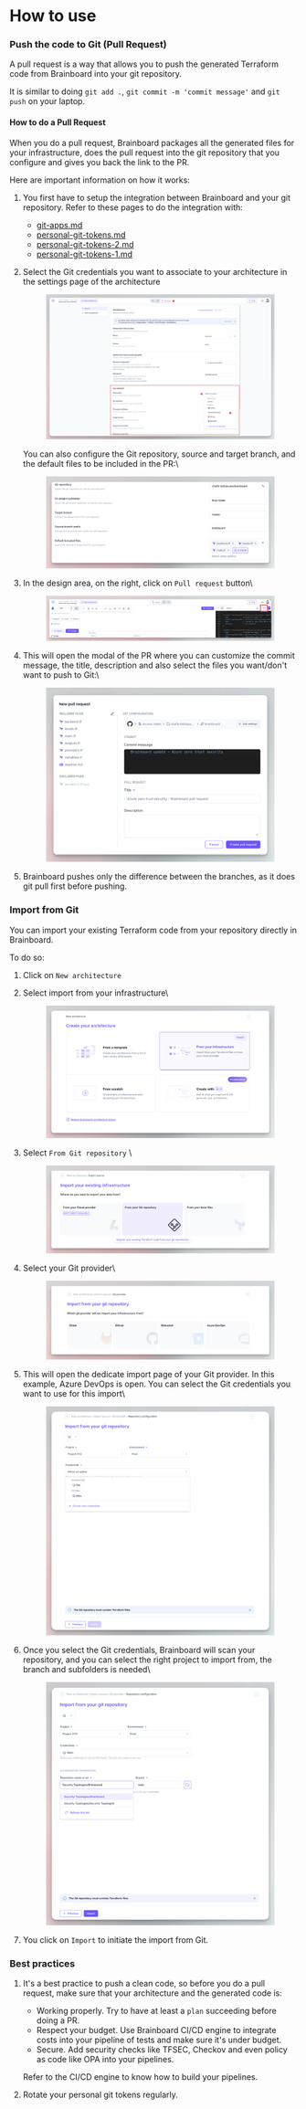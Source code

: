 # How to use

### Push the code to Git (Pull Request)

A pull request is a way that allows you to push the generated Terraform code from Brainboard into your git repository.

It is similar to doing `git add .`, `git commit -m 'commit message'` and `git push` on your laptop.

#### How to do a Pull Request

When you do a pull request, Brainboard packages all the generated files for your infrastructure, does the pull request into the git repository that you configure and gives you back the link to the PR.

Here are important information on how it works:

1. You first have to setup the integration between Brainboard and your git repository. Refer to these pages to do the integration with:
   * [git-apps.md](git-apps.md "mention")
   * [personal-git-tokens.md](personal-git-tokens.md "mention")
   * [personal-git-tokens-2.md](personal-git-tokens-2.md "mention")
   * [personal-git-tokens-1.md](personal-git-tokens-1.md "mention")
2.  Select the Git credentials you want to associate to your architecture in the settings page of the architecture

    <figure><img src="../../../.gitbook/assets/CleanShot 2025-04-11 at 17.54.35@2x.png" alt=""><figcaption></figcaption></figure>

    You can also configure the Git repository, source and target branch, and the default files to be included in the PR:\


    <figure><img src="../../../.gitbook/assets/CleanShot 2025-04-11 at 18.00.27@2x.png" alt=""><figcaption></figcaption></figure>
3.  In the design area, on the right, click on `Pull request` button\


    <figure><img src="../../../.gitbook/assets/CleanShot 2025-04-11 at 17.56.45@2x.png" alt=""><figcaption></figcaption></figure>
4.  This will open the modal of the PR where you can customize the commit message, the title, description and also select the files you want/don't want to push to Git:\


    <figure><img src="../../../.gitbook/assets/CleanShot 2025-04-11 at 17.58.30@2x.png" alt=""><figcaption></figcaption></figure>
5. Brainboard pushes only the difference between the branches, as it does git pull first before pushing.

### Import from Git

You can import your existing Terraform code from your repository directly in Brainboard.

To do so:

1. Click on `New architecture`&#x20;
2.  Select import from your infrastructure\


    <figure><img src="../../../.gitbook/assets/CleanShot 2025-04-11 at 18.04.45@2x.png" alt=""><figcaption></figcaption></figure>
3.  Select `From Git repository` \


    <figure><img src="../../../.gitbook/assets/CleanShot 2025-04-11 at 18.05.31@2x.png" alt=""><figcaption></figcaption></figure>
4.  Select your Git provider\


    <figure><img src="../../../.gitbook/assets/CleanShot 2025-04-11 at 18.06.10@2x.png" alt=""><figcaption></figcaption></figure>
5.  This will open the dedicate import page of your Git provider. In this example, Azure DevOps is open. You can select the Git credentials you want to use for this import\


    <figure><img src="../../../.gitbook/assets/CleanShot 2025-04-11 at 18.07.06@2x.png" alt=""><figcaption></figcaption></figure>
6.  Once you select the Git credentials, Brainboard will scan your repository, and you can select the right project to import from, the branch and subfolders is needed\


    <figure><img src="../../../.gitbook/assets/CleanShot 2025-04-11 at 18.09.19@2x.png" alt=""><figcaption></figcaption></figure>
7. You click on `Import` to initiate the import from Git.

### Best practices

1.  It's a best practice to push a clean code, so before you do a pull request, make sure that your architecture and the generated code is:

    * Working properly. Try to have at least a `plan` succeeding before doing a PR.
    * Respect your budget. Use Brainboard CI/CD engine to integrate costs into your pipeline of tests and make sure it's under budget.
    * Secure. Add security checks like TFSEC, Checkov and even policy as code like OPA into your pipelines.

    Refer to the CI/CD engine to know how to build your pipelines.
2. Rotate your personal git tokens regularly.
